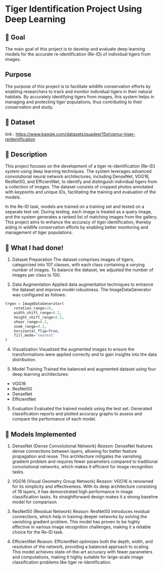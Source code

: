# Tiger Identification Project Using Deep Learning

## 🎯 Goal
The main goal of this project is to develop and evaluate deep learning models for the accurate re-identification (Re-ID) of individual tigers from images. 

## Purpose
The purpose of this project is to facilitate wildlife conservation efforts by enabling researchers to track and monitor individual tigers in their natural habitats. By accurately identifying tigers from images, this system helps in managing and protecting tiger populations, thus contributing to their conservation and study.

## 🧵 Dataset
link : https://www.kaggle.com/datasets/quadeer15sh/amur-tiger-reidentification

## 🧾 Description
This project focuses on the development of a tiger re-identification (Re-ID) system using deep learning techniques. The system leverages advanced convolutional neural network architectures, including DenseNet, VGG16, ResNet50, and EfficientNet, to identify and distinguish individual tigers from a collection of images. The dataset consists of cropped photos annotated with keypoints and unique IDs, facilitating the training and evaluation of the models.

In the Re-ID task, models are trained on a training set and tested on a separate test set. During testing, each image is treated as a query image, and the system generates a ranked list of matching images from the gallery. This project aims to enhance the accuracy of tiger identification, thereby aiding in wildlife conservation efforts by enabling better monitoring and management of tiger populations.

## 🧮 What I had done!
1) Dataset Preparation
The dataset comprises images of tigers, categorized into 107 classes, with each class containing a varying number of images.
To balance the dataset, we adjusted the number of images per class to 100.

2) Data Augmentation
Applied data augmentation techniques to enhance the dataset and improve model robustness. The ImageDataGenerator was configured as follows:
```python
trgen = ImageDataGenerator(
    rotation_range=20,
    width_shift_range=0.2,
    height_shift_range=0.2,
    shear_range=0.2,
    zoom_range=0.2,
    horizontal_flip=True,
    fill_mode='nearest'
)
```
4) Visualization
Visualized the augmented images to ensure the transformations were applied correctly and to gain insights into the data distribution.

5) Model Training
Trained the balanced and augmented dataset using four deep learning architectures:
- VGG16
- ResNet50
- DenseNet
- EfficientNet

5) Evaluation
Evaluated the trained models using the test set.
Generated classification reports and plotted accuracy graphs to assess and compare the performance of each model.

## 🚀 Models Implemented
1) DenseNet (Dense Convolutional Network)
*Reason:* DenseNet features dense connections between layers, allowing for better feature propagation and reuse. This architecture mitigates the vanishing gradient problem and requires fewer parameters compared to traditional convolutional networks, which makes it efficient for image recognition tasks.

2) VGG16 (Visual Geometry Group Network)
*Reason:* VGG16 is renowned for its simplicity and effectiveness. With its deep architecture consisting of 16 layers, it has demonstrated high performance in image classification tasks. Its straightforward design makes it a strong baseline model for comparison.

3) ResNet50 (Residual Network)
*Reason:* ResNet50 introduces residual connections, which help in training deeper networks by solving the vanishing gradient problem. This model has proven to be highly effective in various image recognition challenges, making it a reliable choice for the Re-ID task.

4) EfficientNet
*Reason:* EfficientNet optimizes both the depth, width, and resolution of the network, providing a balanced approach to scaling. This model achieves state-of-the-art accuracy with fewer parameters and computations, making it highly suitable for large-scale image classification problems like tiger re-identification.
